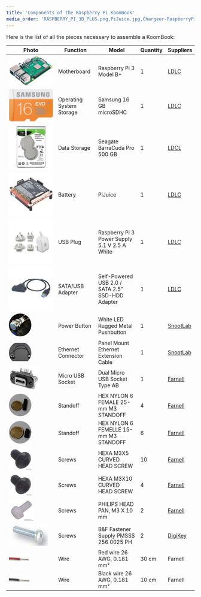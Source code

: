 ```yaml
---
title: 'Components of the Raspberry Pi KoomBook'
media_order: 'RASPBERRY_PI_3B_PLUS.png,PiJuice.jpg,Chargeur-RaspberryPi.jpg,481-020.jpg,Adaptateur_Sata_USB.jpg,909-04.jpg,2354239-40.jpg,42251358.jpg,42245556.jpg,42245564.jpg,P1060110.JPG,P1060111.JPG,42358728.jpg,2472689-40.jpg,615c4uY3IEL._SL1407_.jpg,DD.jpg'
---
```


Here is the list of all the pieces necessary to assemble a KoomBook:

| Photo | Function | Model | Quantity | Suppliers |
| --- | --- | --- | --- | --- |
| ![](RASPBERRY_PI_3B_PLUS.png?cropResize=60,60) | Motherboard | Raspberry Pi 3 Model B+ | 1 | [LDLC](https://www.ldlc.com/fiche/PB00246555.html) |
| ![](615c4uY3IEL._SL1407_.jpg?cropResize=60,60) | Operating System Storage | Samsung 16 GB microSDHC | 1 | [LDLC](http://www.ldlc-pro.com/fiche/PB00163896.html) |
| ![](DD.jpg?cropResize=60,60) | Data Storage | Seagate BarraCuda Pro 500 GB | 1 | [LDCL](https://www.ldlc-pro.com/fiche/PB00245153.html) |
| ![](PiJuice.jpg?cropResize=60,60) | Battery | PiJuice | 1 | [LDLC](https://www.ldlc-pro.com/fiche/PB00250984.html) |
| ![](Chargeur-RaspberryPi.jpg?cropResize=60,60) | USB Plug | Raspberry Pi 3 Power Supply 5.1 V 2.5 A White | 1 | [LDLC](https://www.ldlc-pro.com/fiche/PB00205708.html) |
| ![](Adaptateur_Sata_USB.jpg?cropResize=60,60) | SATA/USB Adapter | Self-Powered USB 2.0 / SATA 2.5" SSD-HDD Adapter  | 1 | [LDLC](https://www.ldlc-pro.com/fiche/PB00186500.html) |
| ![](481-020.jpg) | Power Button | White LED Rugged Metal Pushbutton | 1 | [SnootLab](http://snootlab.fr/lang-en/adafruit/949-rugged-metal-pushbutton-white-led-en.html) |
| ![](909-04.jpg) | Ethernet Connector | Panel Mount Ethernet Extension Cable | 1 | [SnootLab](http://snootlab.fr/adafruit/520-cable-rj45-de-montage-en-panneau-fr.html) |
| ![](2354239-40.jpg) | Micro USB Socket | Dual Micro USB Socket Type AB | 1 | [Farnell](http://fr.farnell.com/amphenol-commercial-products/musb-k152-30/embase-micro-usb-type-ab-traversante/dp/2354239) |
| ![](P1060110.JPG) | Standoff | HEX NYLON 6 FEMALE 25-mm M3 STANDOFF | 4 | [Farnell](http://fr.farnell.com/tr-fastenings/fahsngffm3-25-6/entretoise-hex-nylon-6-femelle/dp/2480026) |
| ![](P1060111.JPG) | Standoff | HEX NYLON 6 FEMELLE 15-mm M3 STANDOFF | 6 | [Farnell](http://fr.farnell.com/tr-fastenings/fahsngffm3-15-6/entretoise-hex-nylon-6-femelle/dp/2480024) |
| ![](42358728.jpg) | Screws | HEXA M3X5 CURVED HEAD SCREW | 10 | [Farnell](http://fr.farnell.com/tr-fastenings/m35-bhhtmcs100/vis-tete-bombee-hexa-m3x5/dp/1420682) |
| ![](42358728.jpg) | Screws | HEXA M3X10 CURVED HEAD SCREW | 4 | [Farnell](http://fr.farnell.com/tr-fastenings/m35-bhhtmcs100/vis-tete-bombee-hexa-m3x5/dp/1420682) |
| ![](2472689-40.jpg) | Screws | PHILIPS HEAD PAN, M3 X 10 mm | 2 | [Farnell](http://fr.farnell.com/duratool/dtrnse-1207-m3-10/assort-vis-tete-pan-philips-m3/dp/2472705) |
| ![](42251358.jpg) | Screws | B&F Fastener Supply PMSSS 256 0025 PH | 2 | [DigiKey](http://www.digikey.com/product-detail/en/b-f-fastener-supply/PMSSS%20256%200025%20PH/H700-ND/274911) |
| ![](42245556.jpg) | Wire | Red wire 26 AWG, 0.181 mm² | 30 cm | Farnell |
| ![](42245564.jpg) | Wire | Black wire 26 AWG, 0.181 mm² | 10 cm | Farnell |

